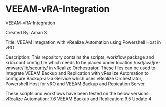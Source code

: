 # VEEAM-vRA-Integration
 VEEAM-vRA-Integration

Created By: Aman S

Title: VEEAM Integration with vRealize Automation using Powershell Host in vRO

Description: This repository contains the scripts, workflow package and krb5.conf config file which needs to be placed under location /usr/java/jre-vmware/lib/security/ in vRealize Orchestrator. These files can be used to Integrate VEEAM Backup and Replication with vRealize Automation to configure Backup-as-a-Service which uses vRealize Orchestrator, Powershell Host for vRO and VEEAM Backup and Repication Server.

These scripts and workflows have been tested on the below versions:
vRealize Automation: 7.6
VEEAM Backup and Replication: 9.5 Update 4